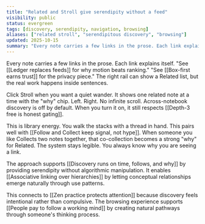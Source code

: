 ```yaml
---
title: "Related and Stroll give serendipity without a feed"
visibility: public
status: evergreen
tags: [discovery, serendipity, navigation, browsing]
aliases: ["related stroll", "serendipitous discovery", "browsing"]
updated: 2025-10-15
summary: "Every note carries a few links in the prose. Each link explains itself. The right rail can show a Related list, but the real work happens inside sentences."
---
```


Every note carries a few links in the prose. Each link explains itself. "See [[Ledger replaces feeds]] for why motion beats ranking." "See [[Box-first earns trust]] for the privacy piece." The right rail can show a Related list, but the real work happens inside sentences.

Click Stroll when you want a quiet wander. It shows one related note at a time with the "why" chip. Left. Right. No infinite scroll. Across-notebook discovery is off by default. When you turn it on, it still respects [[Depth-3 free is honest gating]].

This is library energy. You walk the stacks with a thread in hand. This pairs well with [[Follow and Collect keep signal, not hype]]. When someone you like Collects two notes together, that co-collection becomes a strong "why" for Related. The system stays legible. You always know why you are seeing a link.

The approach supports [[Discovery runs on time, follows, and why]] by providing serendipity without algorithmic manipulation. It enables [[Associative linking over hierarchies]] by letting conceptual relationships emerge naturally through use patterns.

This connects to [[Zen practice protects attention]] because discovery feels intentional rather than compulsive. The browsing experience supports [[People pay to follow a working mind]] by creating natural pathways through someone's thinking process.
